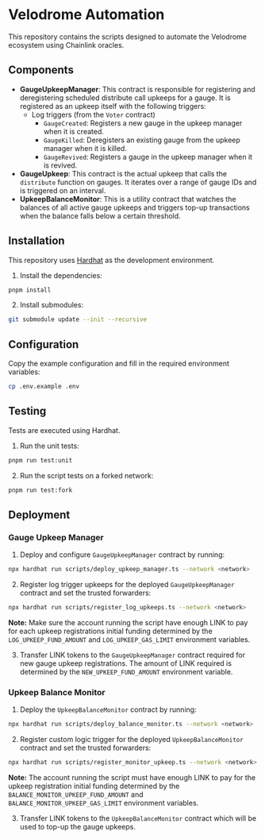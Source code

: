 # Velodrome Automation

This repository contains the scripts designed to automate the Velodrome ecosystem using Chainlink oracles.

## Components

- **GaugeUpkeepManager**: This contract is responsible for registering and deregistering scheduled distribute call upkeeps for a gauge. It is registered as an upkeep itself with the following triggers:
  - Log triggers (from the `Voter` contract)
    - `GaugeCreated`: Registers a new gauge in the upkeep manager when it is created.
    - `GaugeKilled`: Deregisters an existing gauge from the upkeep manager when it is killed.
    - `GaugeRevived`: Registers a gauge in the upkeep manager when it is revived.
- **GaugeUpkeep**: This contract is the actual upkeep that calls the `distribute` function on gauges. It iterates over a range of gauge IDs and is triggered on an interval.
- **UpkeepBalanceMonitor**: This is a utility contract that watches the balances of all active gauge upkeeps and triggers top-up transactions when the balance falls below a certain threshold.

## Installation

This repository uses [Hardhat](https://hardhat.org/) as the development environment.

1. Install the dependencies:

```bash
pnpm install
```

2. Install submodules:

```bash
git submodule update --init --recursive
```

## Configuration

Copy the example configuration and fill in the required environment variables:

```bash
cp .env.example .env
```

## Testing

Tests are executed using Hardhat.

1. Run the unit tests:

```bash
pnpm run test:unit
```

2. Run the script tests on a forked network:

```bash
pnpm run test:fork
```

## Deployment

### Gauge Upkeep Manager

1. Deploy and configure `GaugeUpkeepManager` contract by running:

```bash
npx hardhat run scripts/deploy_upkeep_manager.ts --network <network>
```

2. Register log trigger upkeeps for the deployed `GaugeUpkeepManager` contract and set the trusted forwarders:

```bash
npx hardhat run scripts/register_log_upkeeps.ts --network <network>
```

**Note:** Make sure the account running the script have enough LINK to pay for each upkeep registrations initial funding determined by the `LOG_UPKEEP_FUND_AMOUNT` and `LOG_UPKEEP_GAS_LIMIT` environment variables.

3. Transfer LINK tokens to the `GaugeUpkeepManager` contract required for new gauge upkeep registrations. The amount of LINK required is determined by the `NEW_UPKEEP_FUND_AMOUNT` environment variable.

### Upkeep Balance Monitor

1. Deploy the `UpkeepBalanceMonitor` contract by running:

```bash
npx hardhat run scripts/deploy_balance_monitor.ts --network <network>
```

2. Register custom logic trigger for the deployed `UpkeepBalanceMonitor` contract and set the trusted forwarders:

```bash
npx hardhat run scripts/register_monitor_upkeep.ts --network <network>
```

**Note:** The account running the script must have enough LINK to pay for the upkeep registration initial funding determined by the `BALANCE_MONITOR_UPKEEP_FUND_AMOUNT` and `BALANCE_MONITOR_UPKEEP_GAS_LIMIT` environment variables.

3. Transfer LINK tokens to the `UpkeepBalanceMonitor` contract which will be used to top-up the gauge upkeeps.
